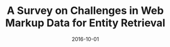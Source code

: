 ---
title: "A Survey on Challenges in Web Markup Data for Entity Retrieval"
collection: publications
permalink: /publication/2016-DBLP_conf_semweb_YuFGD16
date: 2016-10-01
venue: 'Proceedings of the ISWC 2016 Posters  &  Demonstrations Track co-located with 15th International Semantic Web Conference (ISWC 2016), Kobe, Japan, October 19, 2016'
---